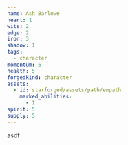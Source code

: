 ```yaml
---
name: Ash Barlowe
heart: 1
wits: 2
edge: 2
iron: 3
shadow: 1
tags:
  - character
momentum: 6
health: 5
forgedkind: character
assets:
  - id: starforged/assets/path/empath
    marked_abilities:
      - 1
spirit: 5
supply: 5
---
```


asdf
